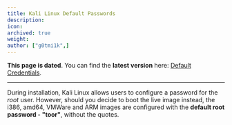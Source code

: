 ```yaml
---
title: Kali Linux Default Passwords
description:
icon:
archived: true
weight:
author: ["g0tmi1k",]
---
```


**This page is dated**. You can find the **latest version** here: [Default Credentials](/docs/introduction/default-credentials/).

- - -

During installation, Kali Linux allows users to configure a password for the _root_ user. However, should you decide to boot the live image instead, the i386, amd64, VMWare and ARM images are configured with the **default root password - "toor"**, without the quotes.

